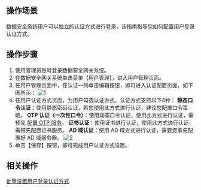 ## 操作场景
数据安全系统用户可以独立的认证方式进行登录，该指南指导您如何配置用户登录认证方式。

## 操作步骤
1. 使用管理员账号登录数据安全网关系统。
2. 在数据安全网关系统单击菜单【用户管理】，进入用户管理页面。
3. 在用户管理页面中，在认证一列单击编辑按钮，即可进入认证配置页面，如下图所示：
![1](https://main.qcloudimg.com/raw/378f9f5f9d8afd150d65c6edd4aa603b.png)
4. 在用户认证方式页面，为用户勾选认证方式。认证方式支持以下4种：
**静态口令认证**：使用静态密码认证，若您使用此方式进行认证，建议您配置口令策略。
**OTP 认证（一次性口令）**：使用动态口令认证，使用此方式进行认证，需预先 [配置 OTP 服务](https://cloud.tencent.com/document/product/1025/32131)。
**证书认证**：使用证书进行认证，使用此方式进行认证，需预先配置证书服务。
**AD 域认证**：使用 AD 域方式进行认证，需要您事先配置好 AD 域服务器。
  ![2](https://main.qcloudimg.com/raw/5c593a197e5dc5238d28b948f2d7f661.png)
5. 单击【保存】按钮，即可完成用户认证方式设置。

 
 ## 相关操作
 [批量设置用户登录认证方式](https://cloud.tencent.com/document/product/1025/32409)

